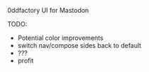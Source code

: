 0ddfactory UI for Mastodon  

TODO:
* Potential color improvements
* switch nav/compose sides back to default
* ???
* profit
